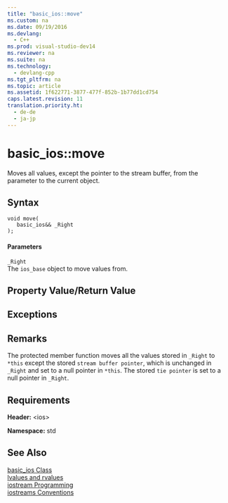 ```yaml
---
title: "basic_ios::move"
ms.custom: na
ms.date: 09/19/2016
ms.devlang: 
  - C++
ms.prod: visual-studio-dev14
ms.reviewer: na
ms.suite: na
ms.technology: 
  - devlang-cpp
ms.tgt_pltfrm: na
ms.topic: article
ms.assetid: 1f622771-3877-477f-852b-1b77dd1cd754
caps.latest.revision: 11
translation.priority.ht: 
  - de-de
  - ja-jp
---
```

# basic_ios::move
Moves all values, except the pointer to the stream buffer, from the parameter to the current object.  
  
## Syntax  
  
```  
void move(  
   basic_ios&& _Right  
);  
```  
  
#### Parameters  
 `_Right`  
 The `ios_base` object to move values from.  
  
## Property Value/Return Value  
  
## Exceptions  
  
## Remarks  
 The protected member function moves all the values stored in `_Right` to `*this` except the stored `stream buffer pointer`, which is unchanged in `_Right` and set to a null pointer in `*this`. The stored `tie pointer` is set to a null pointer in `_Right`.  
  
## Requirements  
 **Header:** <ios\>  
  
 **Namespace:** std  
  
## See Also  
 [basic_ios Class](../vs140/basic_ios-Class.md)   
 [lvalues and rvalues](../vs140/Lvalues-and-Rvalues--Visual-C---.md)   
 [iostream Programming](../vs140/iostream-Programming.md)   
 [iostreams Conventions](../vs140/iostreams-Conventions.md)